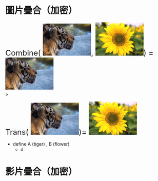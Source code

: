 # 圖片疊合（加密）
<font size=5>Combine(
    <img src='data/tiger.jpeg' width=150>,
    <img src='data/flower.jpg' width=150>) =
    <img src='data/tiger.jpeg' width=150>
</font><br>></br>

<font size=5>Trans(
    <img src='data/tiger.jpeg' width=150>)=
    <img src='data/flower.jpg' width=150>
</font>

- define A (tiger) , B (flower)
  - d

# 影片疊合（加密）
